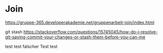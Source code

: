 # Join

https://gruppe-365.developerakademie.net/gruppenarbeit-join/index.html

git stash
https://stackoverflow.com/questions/15745045/how-do-i-resolve-git-saying-commit-your-changes-or-stash-them-before-you-can-me 

test test 
falscher Test
test